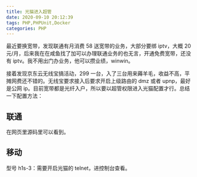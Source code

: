 ```yaml
---
title: 光猫进入超管
date: 2020-09-10 20:12:39
tags: PHP,PHPUnit,Docker
categories: PHP
---
```


最近要换宽带，发现联通有月消费 58 送宽带的业务，大部分要绑 iptv，大概 20 元/月，后来我在在咸鱼找了加可以办理联通业务的也无言，开通免费宽带，还没有 iptv。我不用出门办业务，他可以攒业绩，winwin。

接着发现京东云无线宝搞活动，299 一台，入了三台用来薅羊毛，收益不高，平摊网费还不错的。无线宝要求接入后要求开启上级路由的 dmz 或者 upnp，最好是公网 ip。目前宽带都是光纤入户，所以要以超管权限进入光猫配置才行。总结一下配置方法：

## 联通
在网页里源码里可以看到。
## 移动
型号 h1s-3：需要开启光猫的 telnet，进控制台查看。
